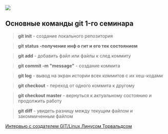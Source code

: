 ![](https://fuzeservers.ru/wp-content/uploads/1/7/c/17c86d4f862234bbc3a2f0a432a9f850.jpeg)
## Основные команды git 1-го семинара 

> **git init** - создание локального репозитория

> **git status -получение инф о гит и его тек состоянием**

> **git add** - добавить файл или файлы к след коммиту

> **git commit -m "message"** - создание коммита

> **git log** - вывод на экран истории всех коммитов с их хеш-кодами

> **git checkout** - переход от одного коммита к другому

> **git checkout master** - вернуться к актуальному состоянию и продолжить работу

> **git diff** - увидеть разницу между текущим файлом и закоммиченным файлом


[Интервью с создателем GIT/Linux Линусом Торвальдсом](https://habr.com/ru/post/374887/)
